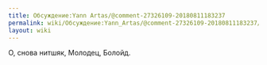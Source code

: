 ```yaml
---
title: Обсуждение:Yann Artas/@comment-27326109-20180811183237
permalink: wiki/Обсуждение:Yann_Artas/@comment-27326109-20180811183237/
layout: wiki
---
```


О, снова нитшяк, Молодец, Болойд.

